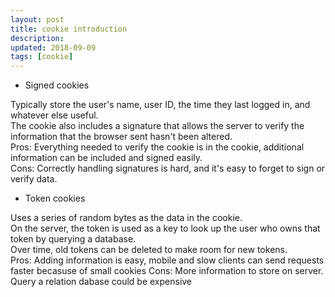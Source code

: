 ```yaml
---
layout: post
title: cookie introduction
description: 
updated: 2018-09-09
tags: [cookie]
---
```


- Signed cookies  

Typically store the user's name, user ID, the time they last logged in,  and whatever else useful.  
The cookie also includes a signature that allows the server to verify the information that the browser sent hasn't been altered.  
Pros: Everything needed to verify the cookie is in the cookie, additional information can be included and signed easily.  
Cons: Correctly handling signatures is hard, and it's easy to forget to sign or verify data.  

- Token cookies  

Uses a series of random bytes as the data in the cookie.  
On the server, the token is used as a key to look up the user who owns that token by querying a database.  
Over time, old tokens can be deleted to make room for new tokens.  
Pros: Adding information is easy, mobile and slow clients can send requests faster becasuse of small cookies
Cons: More information to store on server. Query a relation dabase could be expensive

